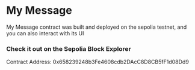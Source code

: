 # My Message

My Message contract was built and deployed on the sepolia testnet, and you can also interact with its UI

### Check it out on the Sepolia Block Explorer

Contract Address: 0x658239248b3Fe4608cdb2DAcC8D8CB5fF1d08Dd9
